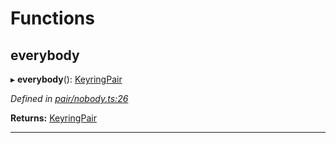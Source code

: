 

# Functions

<a id="everybody"></a>

##  everybody

▸ **everybody**(): [KeyringPair](../interfaces/_types_.keyringpair.md)

*Defined in [pair/nobody.ts:26](https://github.com/polkadot-js/common/blob/b15ae9e/packages/keyring/src/pair/nobody.ts#L26)*

**Returns:** [KeyringPair](../interfaces/_types_.keyringpair.md)

___

